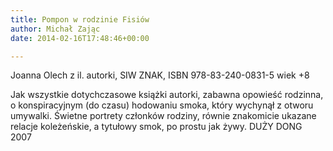 ```yaml
---
title: Pompon w rodzinie Fisiów
author: Michał Zając
date: 2014-02-16T17:48:46+00:00

---
```

Joanna Olech z il. autorki, SIW ZNAK, ISBN 978-83-240-0831-5 wiek +8

Jak wszystkie dotychczasowe książki autorki, zabawna opowieść rodzinna, o konspiracyjnym (do czasu) hodowaniu smoka, który wychynął z otworu umywalki. Świetne portrety członków rodziny, równie znakomicie ukazane relacje koleżeńskie, a tytułowy smok, po prostu jak żywy. DUŻY DONG 2007
